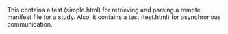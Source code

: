 This contains a test (simple.html) for retrieving and parsing a remote manifest file for a study.
Also, it contains a test (test.html) for asynchronous communication.
